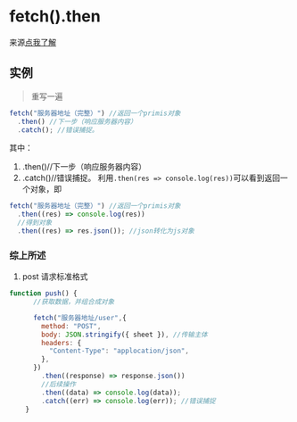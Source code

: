 # fetch().then

来源[点我了解](https://www.freesion.com/article/59231320087/)

## 实例

> 重写一遍

```js
fetch("服务器地址（完整）") //返回一个primis对象
  .then() //下一步（响应服务器内容）
  .catch(); //错误捕捉。
```

其中：

1.  .then()//下一步（响应服务器内容）
2.  .catch()//错误捕捉。
    利用`.then(res => console.log(res))`可以看到返回一个对象，即

```js
fetch("服务器地址（完整）") //返回一个primis对象
  .then((res) => console.log(res))
  //得到对象
  .then((res) => res.json()); //json转化为js对象
```

### 综上所述

1. post 请求标准格式

```js
function push() {
      //获取数据，并组合成对象

      fetch("服务器地址/user",{
        method: "POST",
        body: JSON.stringify({ sheet }), //传输主体
        headers: {
          "Content-Type": "applocation/json",
        },
      })
        .then((response) => response.json())
        //后续操作
        .then((data) => console.log(data));
        .catch((err) => console.log(err)); //错误捕捉
    }
```
